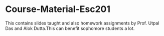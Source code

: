 # Course-Material-Esc201
This contains slides taught and also homework assignments by Prof. Utpal Das and Alok Dutta.This can benefit sophomore students a lot.  
